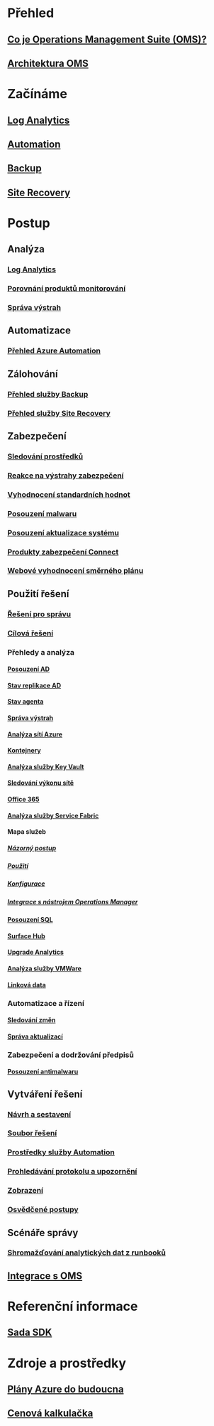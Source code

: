 # Přehled
## [Co je Operations Management Suite (OMS)?](operations-management-suite-overview.md)
## [Architektura OMS](operations-management-suite-architecture.md)

# Začínáme
## [Log Analytics](../log-analytics/log-analytics-get-started.md)
## [Automation](../automation/automation-offering-get-started.md)
## [Backup](../backup/backup-introduction-to-azure-backup.md)
## [Site Recovery](../site-recovery/site-recovery-overview.md)


# Postup

## Analýza
### [Log Analytics](../log-analytics/log-analytics-overview.md?toc=%2fazure%2foperations-management-suite%2ftoc.json)
### [Porovnání produktů monitorování](operations-management-suite-monitoring-product-comparison.md)
### [Správa výstrah](operations-management-suite-monitoring-alerts.md)
## Automatizace
### [Přehled Azure Automation](../automation/automation-intro.md?toc=%2fazure%2foperations-management-suite%2ftoc.json)

## Zálohování
### [Přehled služby Backup](../backup/backup-introduction-to-azure-backup.md?toc=%2fazure%2foperations-management-suite%2ftoc.json)
### [Přehled služby Site Recovery](../site-recovery/site-recovery-overview.md?toc=%2fazure%2foperations-management-suite%2ftoc.json)

## Zabezpečení
### [Sledování prostředků](oms-security-monitoring-resources.md)
### [Reakce na výstrahy zabezpečení](oms-security-responding-alerts.md)
### [Vyhodnocení standardních hodnot](oms-security-baseline.md)
### [Posouzení malwaru](../log-analytics/log-analytics-malware.md?toc=%2fazure%2foperations-management-suite%2ftoc.json)
### [Posouzení aktualizace systému](../log-analytics/log-analytics-system-update.md?toc=%2fazure%2foperations-management-suite%2ftoc.json)
### [Produkty zabezpečení Connect](oms-security-connect-products.md)
### [Webové vyhodnocení směrného plánu](oms-security-web-baseline-assessment.md)

## Použití řešení
### [Řešení pro správu](operations-management-suite-solutions.md)
### [Cílová řešení](operations-management-suite-solution-targeting.md)
### Přehledy a analýza
#### [Posouzení AD](../log-analytics/log-analytics-ad-assessment.md?toc=%2fazure%2foperations-management-suite%2ftoc.json)
#### [Stav replikace AD](../log-analytics/log-analytics-ad-replication-status.md?toc=%2fazure%2foperations-management-suite%2ftoc.json)
#### [Stav agenta](oms-solution-agenthealth.md)
#### [Správa výstrah](../log-analytics/log-analytics-solution-alert-management.md?toc=%2fazure%2foperations-management-suite%2ftoc.json)
#### [Analýza sítí Azure](../log-analytics/log-analytics-azure-networking-analytics.md?toc=%2fazure%2foperations-management-suite%2ftoc.json)
#### [Kontejnery](../log-analytics/log-analytics-containers.md?toc=%2fazure%2foperations-management-suite%2ftoc.json)
#### [Analýza služby Key Vault](../log-analytics/log-analytics-azure-key-vault.md?toc=%2fazure%2foperations-management-suite%2ftoc.json)
#### [Sledování výkonu sítě](../log-analytics/log-analytics-network-performance-monitor.md?toc=%2fazure%2foperations-management-suite%2ftoc.json)
#### [Office 365](oms-solution-office-365.md)
#### [Analýza služby Service Fabric](../log-analytics/log-analytics-service-fabric.md?toc=%2fazure%2foperations-management-suite%2ftoc.json)
#### Mapa služeb
##### [Názorný postup](operations-management-suite-walkthrough-servicemap.md)
##### [Použití](operations-management-suite-service-map.md)
##### [Konfigurace](operations-management-suite-service-map-configure.md)
##### [Integrace s nástrojem Operations Manager](operations-management-suite-service-map-scom.md)
#### [Posouzení SQL](../log-analytics/log-analytics-sql-assessment.md?toc=%2fazure%2foperations-management-suite%2ftoc.json)
#### [Surface Hub](../log-analytics/log-analytics-surface-hubs.md?toc=%2fazure%2foperations-management-suite%2ftoc.json)
#### [Upgrade Analytics](https://technet.microsoft.com/itpro/windows/deploy/manage-windows-upgrades-with-upgrade-analytics?f=255&MSPPError=-2147217396)
#### [Analýza služby VMWare](../log-analytics/log-analytics-vmware.md?toc=%2fazure%2foperations-management-suite%2ftoc.json)
#### [Linková data](../log-analytics/log-analytics-wire-data.md?toc=%2fazure%2foperations-management-suite%2ftoc.json)
### Automatizace a řízení
#### [Sledování změn](../log-analytics/log-analytics-change-tracking.md?toc=%2fazure%2foperations-management-suite%2ftoc.json)
#### [Správa aktualizací](oms-solution-update-management.md)
### Zabezpečení a dodržování předpisů
#### [Posouzení antimalwaru](../log-analytics/log-analytics-malware.md?toc=%2fazure%2foperations-management-suite%2ftoc.json)

## Vytváření řešení
### [Návrh a sestavení](operations-management-suite-solutions-creating.md)
### [Soubor řešení](operations-management-suite-solutions-solution-file.md)
### [Prostředky služby Automation](operations-management-suite-solutions-resources-automation.md)
### [Prohledávání protokolu a upozornění](operations-management-suite-solutions-resources-searches-alerts.md)
### [Zobrazení](operations-management-suite-solutions-resources-views.md)
### [Osvědčené postupy](operations-management-suite-solutions-best-practices.md)

## Scénáře správy
### [Shromažďování analytických dat z runbooků](operations-management-suite-runbook-datacollect.md)

## [Integrace s OMS](operations-management-suite-integration.md)

# Referenční informace
## [Sada SDK](operations-management-suite-sdk.md)

# Zdroje a prostředky
## [Plány Azure do budoucna](https://azure.microsoft.com/roadmap/)
## [ Cenová kalkulačka](https://azure.microsoft.com/pricing/calculator/)
